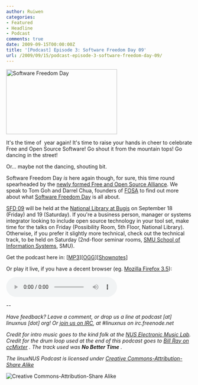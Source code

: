 ```yaml
---
author: Ruiwen
categories:
- Featured
- Headline
- Podcast
comments: true
date: 2009-09-15T00:00:00Z
title: '[Podcast] Episode 3: Software Freedom Day 09'
url: /2009/09/15/podcast-episode-3-software-freedom-day-09/
---
```


<img src="/img/2009/09/sfdLogo.png" alt="Software Freedom Day" title="SFD" width="300" height="176" class="size-medium wp-image-876" />

It's the time of  year again! It's time to raise your hands in cheer to celebrate Free and Open Source Software! Go shout it from the mountain tops! Go dancing in the street!

Or... maybe not the dancing, shouting bit.

Software Freedom Day <em>is </em>here again though, for sure, this time round spearheaded by the <a title="Episode 2: Birth of the Alliance - FOSA" href="http://linuxnus.org/2009/05/20/podcast-episode-1-birth-of-the-alliance/">newly formed Free and Open Source Alliance</a>. We speak to Tom Goh and Darrel Chua, founders of <a href="http://fosa.sg">FOSA</a> to find out more about what <a href="http://softwarefreedomday.org/">Software Freedom Day</a> is all about.

<a href="http://softwarefreedomday.sg">SFD 09</a> will be held at the <a href="http://gothere.sg/directions#national%20library:">National Library at Bugis</a> on September 18 (Friday) and 19 (Saturday). If you're a business person, manager or systems integrator looking to include open source technology in your tool set, make time for the talks on Friday (Possibility Room, 5th Floor, National Library). Otherwise, if you prefer it slightly more technical, check out the technical track, to be held on Saturday (2nd-floor seminar rooms, <a href="http://www.sis.smu.edu.sg/index.asp">SMU School of Information Systems</a>, SMU).

Get the podcast here in: [<a href="http://opensource.nus.edu.sg/podcasts/linuxnus-episode3-software_freedom_day_09.mp3">MP3</a>][<a href="http://opensource.nus.edu.sg/podcasts/linuxnus-episode3-software_freedom_day_09.ogg">OGG</a>][<a href="http://opensource.nus.edu.sg/podcasts/linuxnus-episode3-software_freedom_day_09-shownotes.txt">Shownotes</a>]

<p> Or play it live, if you have a decent browser (eg. <a href="http://mozilla.com/products/firefox">Mozilla Firefox 3.5</a>): </p>
<p>
 <audio src="http://opensource.nus.edu.sg/podcasts/linuxnus-episode3-software_freedom_day_09.ogg" autobuffer controls>
  <em>Sorry. Your browser does not support the <code>audio</code> element.</em>
 </audio>
</p>
--

<em>Have feedback? Leave a comment, or drop us a line at podcast [at] linuxnus [dot] org! Or <a href="http://linuxnus.org/irc">join us on IRC</a>, at #linuxnus on irc.freenode.net</em>

<em>
Credit for intro music goes to the kind folk at the <a title="NUS Electronic Music Lab" href="http://eml.uzyn.com">NUS Electronic Music Lab</a>.
Credit for the drum loop used at the end of this podcast goes to <a href="http://ccmixter.org/people/BillRayDrums/sample">Bill Ray on ccMixter</a> . The track used was <strong>No Better Time</strong> .
</em>

<em>The linuxNUS Podcast is licensed under <a href="http://creativecommons.org/licenses/by-sa/3.0/">Creative Commons-Attribution-Share Alike</a> </em>

<em> </em>

<img src="http://i.creativecommons.org/l/by-sa/3.0/88x31.png" alt="Creative Commons-Attribution-Share Alike" />
